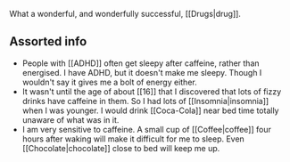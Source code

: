 What a wonderful, and wonderfully successful, [[Drugs|drug]].


## Assorted info
- People with [[ADHD]] often get sleepy after caffeine, rather than energised. I have ADHD, but it doesn't make me sleepy. Though I wouldn't say it gives me a bolt of energy either.
- It wasn't until the age of about [[16]] that I discovered that lots of fizzy drinks have caffeine in them. So I had lots of [[Insomnia|insomnia]] when I was younger. I would drink [[Coca-Cola]] near bed time totally unaware of what was in it.
- I am very sensitive to caffeine. A small cup of [[Coffee|coffee]] four hours after waking will make it difficult for me to sleep. Even [[Chocolate|chocolate]] close to bed will keep me up.
